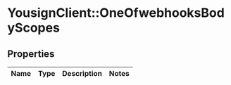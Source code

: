# YousignClient::OneOfwebhooksBodyScopes

## Properties
Name | Type | Description | Notes
------------ | ------------- | ------------- | -------------

